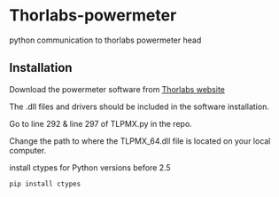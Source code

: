 # Thorlabs-powermeter
python communication to thorlabs powermeter head

## Installation
Download the powermeter software from [Thorlabs website](https://www.thorlabs.com/software_pages/ViewSoftwarePage.cfm?Code=OPM)

The .dll files and drivers should be included in the software installation.

Go to line 292 & line 297 of TLPMX.py in the repo.

Change the path to where the TLPMX_64.dll file is located on your local computer.

install ctypes for Python versions before 2.5
```
pip install ctypes
```
